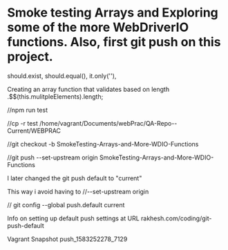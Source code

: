 # Smoke testing Arrays and Exploring some of the more WebDriverIO functions. Also, first git push on this project.

should.exist, should.equal(), it.only(''),

Creating an array function that validates based on length
.$$(this.mulitpleElements).length;

//npm run test


//cp -r test /home/vagrant/Documents/webPrac/QA-Repo--Current/WEBPRAC 

//git checkout -b SmokeTesting-Arrays-and-More-WDIO-Functions

//git push --set-upstream origin SmokeTesting-Arrays-and-More-WDIO-Functions


I later changed the git push default to "current"

This way i avoid having to //--set-upstream origin

// git config --global push.default current


Info on setting up default push settings at URL
rakhesh.com/coding/git-push-default


Vagrant Snapshot push_1583252278_7129
